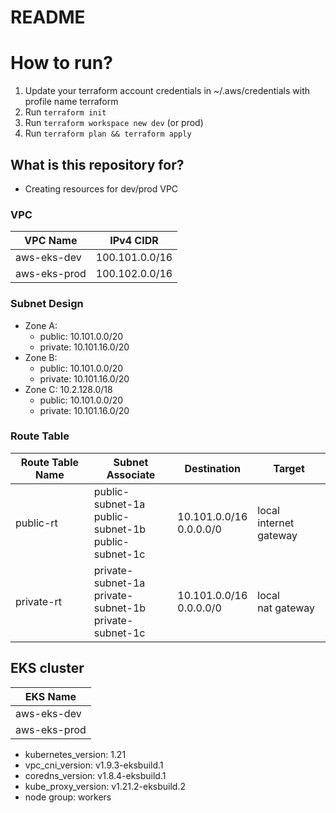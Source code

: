 # README #

# How to run?

1. Update your terraform account credentials in ~/.aws/credentials with profile name terraform
2. Run `terraform init`
3. Run `terraform workspace new dev` (or prod)
4. Run `terraform plan && terraform apply`

## What is this repository for? ##

- Creating resources for dev/prod VPC

### VPC
| VPC Name       | IPv4 CIDR      |
|----------------|----------------|
| aws-eks-dev    | 100.101.0.0/16 |
| aws-eks-prod   | 100.102.0.0/16 |

### Subnet Design
- Zone A: 
  - public: 10.101.0.0/20
  - private: 10.101.16.0/20
- Zone B:
  - public: 10.101.0.0/20
  - private: 10.101.16.0/20
- Zone C: 10.2.128.0/18
  - public: 10.101.0.0/20
  - private: 10.101.16.0/20
    
### Route Table
| Route Table Name  | Subnet Associate                           | Destination                               | Target                                         |
|-------------------|--------------------------------------------|-------------------------------------------|------------------------------------------------|
| public-rt | public-subnet-1a<br/>public-subnet-1b<br/>public-subnet-1c|10.101.0.0/16<br/>0.0.0.0/0|local<br/>internet gateway|
| private-rt | private-subnet-1a<br/>private-subnet-1b<br/>private-subnet-1c|10.101.0.0/16<br/>0.0.0.0/0|local<br/>nat gateway|

## EKS cluster
| EKS Name       | 
|----------------|
| aws-eks-dev    | 
| aws-eks-prod   | 

- kubernetes_version: 1.21
- vpc_cni_version: v1.9.3-eksbuild.1
- coredns_version: v1.8.4-eksbuild.1
- kube_proxy_version: v1.21.2-eksbuild.2
- node group: workers